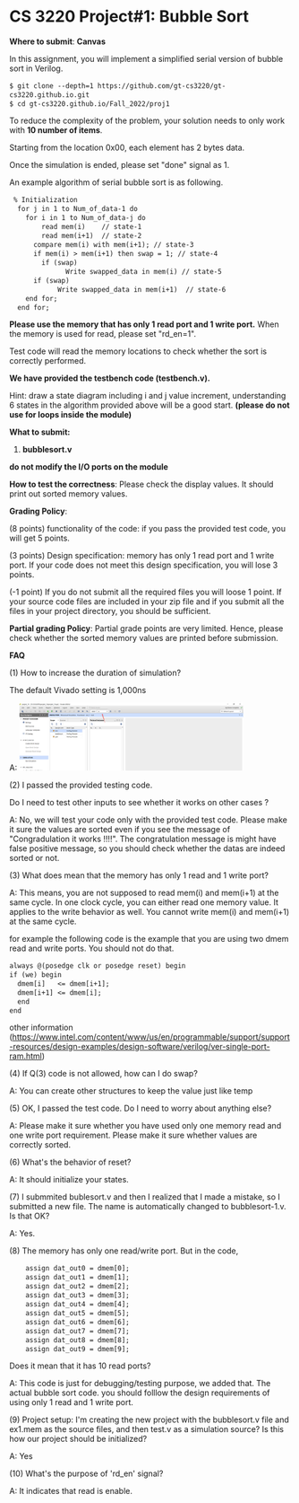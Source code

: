 # CS 3220 Project#1: Bubble Sort

**Where to submit**: **Canvas** 

In this assignment, you will implement a simplified serial version of bubble sort in Verilog. 

    $ git clone --depth=1 https://github.com/gt-cs3220/gt-cs3220.github.io.git   
    $ cd gt-cs3220.github.io/Fall_2022/proj1

To reduce the complexity of the problem, your solution needs to only work with **10 number of items**. 

Starting from the location 0x00, each element has 2 bytes data. 

Once the simulation is ended, please set "done" signal as 1. 

An example algorithm of serial bubble sort is as following.  

```
 % Initialization 
  for j in 1 to Num_of_data-1 do 
    for i in 1 to Num_of_data-j do 
	    read mem(i)    // state-1 
	    read mem(i+1)  // state-2
      compare mem(i) with mem(i+1); // state-3 
      if mem(i) > mem(i+1) then swap = 1; // state-4 
	    if (swap)
		      Write swapped_data in mem(i) // state-5 
      if (swap)
         	Write swapped_data in mem(i+1)  // state-6     
    end for;
  end for;  
```

**Please use the memory that has only 1 read port and 1 write port.** 
When the memory is used for read, please set "rd_en=1". 


Test code will read the memory locations to check whether the sort is correctly performed. 

**We have provided the testbench code (testbench.v).** 

Hint: draw a state diagram including i and j value increment, understanding 6 states in the algorithm provided above will be a good start. **(please do not use for loops inside the module)** 

**What to submit:**
1. **bubblesort.v**

**do not modify the I/O ports on the module**

**How to test the correctness**: Please check the display values. It should print out sorted memory values. 

**Grading Policy**: 

(8 points) functionality of the code: if you pass the provided test code, you will get 5 points. 

(3 points) Design specification:
 memory has only 1 read port and 1 write port. 
If your code does not meet this design specification, you will lose 3 points. 

(-1 point) If you do not submit all the required files you will loose 1 point. If your source code files are included in your zip file and if you 
submit all the files in your project directory, you should be sufficient. 

**Partial grading Policy**: Partial grade points are very limited. Hence, please check whether the sorted memory values are printed before submission. 
 
**FAQ** 

(1) How to increase the duration of simulation? 

The default Vivado setting is 1,000ns 

A:
<img src = "figs/vivado_simulation_time.png" width="400"> 

(2) I passed the provided testing code. 

Do I need to test other inputs to see whether it works on other cases ? 

A: No, we will test your code only with the provided test code. Please make it sure the values are sorted even if you see the message of "Congradulation it works !!!!". The congratulation message is might have false positive message, so you should check whether the datas are indeed sorted or not. 

(3) What does mean that the memory has only 1 read and 1 write port? 

A: This means, you are not supposed to read mem(i) and mem(i+1) at the same cycle. 
In one clock cycle, you can either read one memory value. 
It applies to the write behavior as well. You cannot write mem(i) and mem(i+1) at the same cycle.

for example the following code is the example that you are using two dmem read and write ports. You should not do that. 

```
always @(posedge clk or posedge reset) begin
if (we) begin 
  dmem[i]   <= dmem[i+1];
  dmem[i+1] <= dmem[i];
  end 
end 
```

other information (https://www.intel.com/content/www/us/en/programmable/support/support-resources/design-examples/design-software/verilog/ver-single-port-ram.html)

(4) If Q(3) code is not allowed, how can I do swap? 

A: You can create other  structures  to keep the value just like temp 


(5) OK, I passed the test code. Do I need to worry about anything else? 

A: Please make it sure whether you have used only one memory read and one write port requirement.  Please make it sure whether values are correctly sorted. 

(6) What's the behavior of reset? 

A: It should initialize your states. 

(7) I submmited bublesort.v and then I realized that I made a mistake, so I submitted a new file. The name is automatically changed to bubblesort-1.v.
Is that OK? 

A: Yes. 

(8) The memory has only one read/write port. But in the code, 

```
    assign dat_out0 = dmem[0];
    assign dat_out1 = dmem[1];
    assign dat_out2 = dmem[2];
    assign dat_out3 = dmem[3];
    assign dat_out4 = dmem[4];
    assign dat_out5 = dmem[5];
    assign dat_out6 = dmem[6];
    assign dat_out7 = dmem[7];
    assign dat_out8 = dmem[8];
    assign dat_out9 = dmem[9];
```

Does it mean that it has 10 read ports? 

A: This code is just for debugging/testing purpose, we added that. The actual bubble sort code. you should folllow the design requirements of using only 1 read and 1 write port. 
        
(9) Project setup: I'm creating the new project with the bubblesort.v file and ex1.mem as the source files, and then test.v as a simulation source? Is this how our project should be initialized?

A: Yes 

(10) What's the purpose of 'rd_en' signal? 

A: It indicates that read is enable.